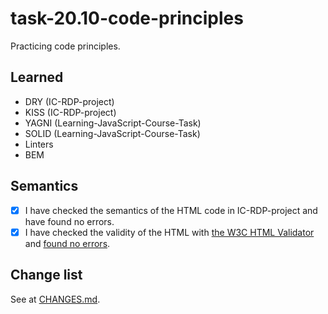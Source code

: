 # task-20.10-code-principles
Practicing code principles.

## Learned
 - DRY (IC-RDP-project)
 - KISS (IC-RDP-project)
 - YAGNI (Learning-JavaScript-Course-Task)
 - SOLID (Learning-JavaScript-Course-Task)
 - Linters
 - BEM

## Semantics
 - [x] I have checked the semantics of the HTML code in IC-RDP-project and have found no errors.
 - [x] I have checked the validity of the HTML with [the W3C HTML Validator](https://validator.w3.org) and [found no errors](https://validator.w3.org/nu/?doc=https%3A%2F%2Fivan-developer-01.github.io%2Ftask-20.10-code-principles%2FIC-RDP-project.optimized%2Findex.html&showsource=yes).

## Change list
See at [CHANGES.md](CHANGES.md).
